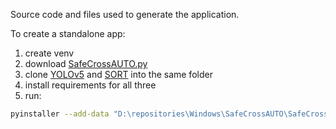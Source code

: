 Source code and files used to generate the application.


To create a standalone app:

1. create venv
2. download [SafeCrossAUTO.py](https://github.com/KevGildea/SafeCross/blob/main/SafeCross%20AUTO/code/SafeCrossAUTO.py)
3. clone [YOLOv5](https://github.com/ultralytics/yolov5/) and [SORT](https://github.com/abewley/sort) into the same folder
4. install requirements for all three 
5. run:
```bash
pyinstaller --add-data "D:\repositories\Windows\SafeCrossAUTO\SafeCrossAUTOvenv\Lib\site-packages\ultralytics\cfg\default.yaml;ultralytics/cfg/" --hidden-import=ultralytics --hidden-import=git --hidden-import=PIL --hidden-import=yaml --onefile SafeCrossAUTO.py
